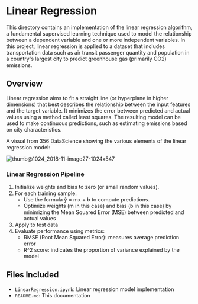 # Linear Regression

This directory contains an implementation of the linear regression algorithm, a fundamental supervised learning technique used to model the relationship between a dependent variable and one or more independent variables. In this project, linear regression is applied to a dataset that includes transportation data such as air transit passenger quantity and population in a country's largest city to predict greenhouse gas (primarily CO2) emissions.

## Overview

Linear regression aims to fit a straight line (or hyperplane in higher dimensions) that best describes the relationship between the input features and the target variable. It minimizes the error between predicted and actual values using a method called least squares. The resulting model can be used to make continuous predictions, such as estimating emissions based on city characteristics.

A visual from 356 DataScience showing the various elements of the linear regression model:

![thumb@1024_2018-11-image27-1024x547](https://github.com/user-attachments/assets/b9953a98-e083-4301-b1f9-9875ca8ded85)


### Linear Regression Pipeline

1. Initialize weights and bias to zero (or small random values).
2. For each training sample:
   - Use the formula ŷ = mx + b to compute predictions.
   - Optimize weights (m in this case) and bias (b in this case) by minimizing the Mean Squared Error (MSE) between predicted and actual values
3. Apply to test data
4. Evaluate performance using metrics:
   - RMSE (Root Mean Squared Error): measures average prediction error
   - R^2 score: indicates the proportion of variance explained by the model

## Files Included

- `LinearRegression.ipynb`: Linear regression model implementation
- `README.md`: This documentation
